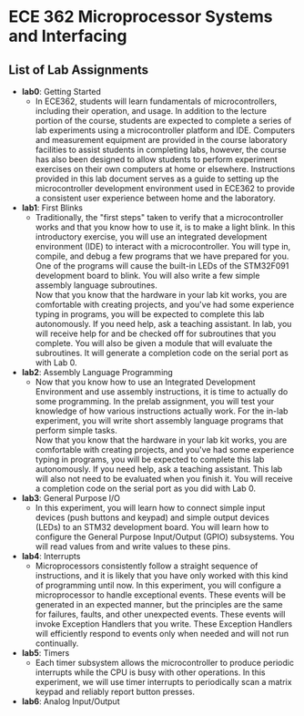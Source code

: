 # ECE 362 Microprocessor Systems and Interfacing

## List of Lab Assignments
- **lab0**: Getting Started
  - In ECE362, students will learn fundamentals of microcontrollers, including their operation, and usage. In addition to the lecture portion of the course, students are expected to complete a series of lab experiments using a microcontroller platform and IDE. Computers and measurement equipment are provided in the course laboratory facilities to assist students in completing labs, however, the course has also been designed to allow students to perform experiment exercises on their own computers at home or elsewhere. Instructions provided in this lab document serves as a guide to setting up the microcontroller development environment used in ECE362 to provide a consistent user experience between home and the laboratory.   
- **lab1**: First Blinks
  - Traditionally, the "first steps" taken to verify that a microcontroller works and that you know how to use it, is to make a light blink. In this introductory exercise, you will use an integrated development environment (IDE) to interact with a microcontroller. You will type in, compile, and debug a few programs that we have prepared for you. One of the programs will cause the built-in LEDs of the STM32F091 development board to blink. You will also write a few simple assembly language subroutines.  
  Now that you know that the hardware in your lab kit works, you are comfortable with creating projects, and you've had some experience typing in programs, you will be expected to complete this lab autonomously. If you need help, ask a teaching assistant. In lab, you will receive help for and be checked off for subroutines that you complete. You will also be given a module that will evaluate the subroutines. It will generate a completion code on the serial port as with Lab 0.
- **lab2**: Assembly Language Programming
  - Now that you know how to use an Integrated Development Environment and use assembly instructions, it is time to actually do some programming. In the prelab assignment, you will test your knowledge of how various instructions actually work. For the in-lab experiment, you will write short assembly language programs that perform simple tasks.  
  Now that you know that the hardware in your lab kit works, you are comfortable with creating projects, and you've had some experience typing in programs, you will be expected to complete this lab autonomously. If you need help, ask a teaching assistant. This lab will also not need to be evaluated when you finish it. You will receive a completion code on the serial port as you did with Lab 0.
- **lab3**: General Purpose I/O
  - In this experiment, you will learn how to connect simple input devices (push buttons and keypad) and simple output devices (LEDs) to an STM32 development board. You will learn how to configure the General Purpose Input/Output (GPIO) subsystems. You will read values from and write values to these pins.
- **lab4**: Interrupts
  - Microprocessors consistently follow a straight sequence of instructions, and it is likely that you have only worked with this kind of programming until now. In this experiment, you will configure a microprocessor to handle exceptional events. These events will be generated in an expected manner, but the principles are the same for failures, faults, and other unexpected events. These events will invoke Exception Handlers that you write. These Exception Handlers will efficiently respond to events only when needed and will not run continually.
- **lab5**: Timers
    - Each timer subsystem allows the microcontroller to produce periodic interrupts while the CPU is busy with other operations. In this experiment, we will use timer interrupts to periodically scan a matrix keypad and reliably report button presses.
- **lab6**: Analog Input/Output
